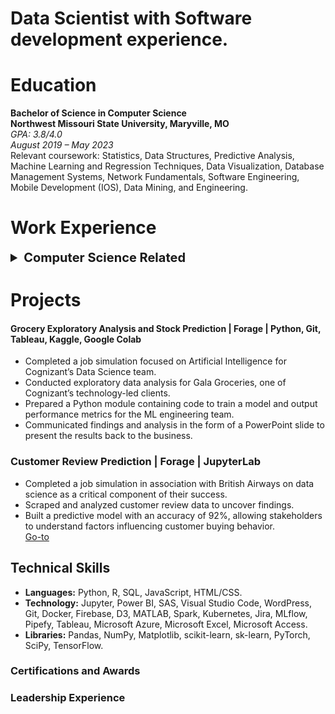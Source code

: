 # Data Scientist with Software development experience.  


# Education
**Bachelor of Science in Computer Science** <br>
**Northwest Missouri State University, Maryville, MO**  
*GPA: 3.8/4.0*  
*August 2019 – May 2023* <br>
Relevant coursework: Statistics, Data Structures, Predictive Analysis, Machine Learning and Regression Techniques, Data Visualization, Database Management Systems, Network Fundamentals, Software Engineering, Mobile Development (IOS), Data Mining, and Engineering.


# Work Experience 
<details>
  <summary style="font-size: 20px; font-weight: bold"> Computer Science Related</summary>
  Computer Science Student Tutor
  Northwest Missouri State University, Maryville, MO || January 2021 - August 2021
  - Tutored students in various courses including Python Programming, Java Programming, Web Development, etc.
  - Initiated, developed, and maintained strong relationships with students to empower them in their learning.
  - Facilitated independent student learning through questioning techniques.
  - Followed established guidelines for basic tutorial sessions.
  
  Data Scientist
  Freelance
  August 2021 - Present 
  - Collaborated with a retail client to analyze sales and customer data, resulting in a 12% increase in revenue through targeted marketing strategies.
  - Developed and fine-tuned predictive models using algorithms, improving over 12% baseline for insights into GDP and growth patterns.
  - Conducted A/B testing and analyzed the impact of ML algorithms on customer ticket purchasing patterns.
  - Contributed to the development of ML software systems and frameworks for model deployment and monitoring.
  - Developed automated reporting and measurement tools, enhancing data-driven decision-making capabilities.
  - Implemented advanced data science techniques, leading to a 40% improvement in predictive analytics using Decision Trees, Random Forest, K-means clustering, Neural Networks, etc.
  - Utilized TensorFlow, sci-kit-learn, and other quantitative methods to build and evaluate machine learning models.
</details>


# Projects 
#### Grocery Exploratory Analysis and Stock Prediction | Forage | Python, Git, Tableau, Kaggle, Google Colab  
- Completed a job simulation focused on Artificial Intelligence for Cognizant’s Data Science team.
- Conducted exploratory data analysis for Gala Groceries, one of Cognizant’s technology-led clients.
- Prepared a Python module containing code to train a model and output performance metrics for the ML engineering team.
- Communicated findings and analysis in the form of a PowerPoint slide to present the results back to the business.

### Customer Review Prediction | Forage | JupyterLab
- Completed a job simulation in association with British Airways on data science as a critical component of their success.
- Scraped and analyzed customer review data to uncover findings.
- Built a predictive model with an accuracy of 92%, allowing stakeholders to understand factors influencing customer buying behavior.<br>
[Go-to](https://github.com/damipop7/BritishAirlineForage)


## Technical Skills
- **Languages:** Python, R, SQL, JavaScript, HTML/CSS.
- **Technology:** Jupyter, Power BI, SAS, Visual Studio Code, WordPress, Git, Docker, Firebase, D3, MATLAB, Spark, Kubernetes, Jira, MLflow, Pipefy, Tableau, Microsoft Azure, Microsoft Excel, Microsoft Access.
- **Libraries:** Pandas, NumPy, Matplotlib, scikit-learn, sk-learn, PyTorch, SciPy, TensorFlow.
  
### Certifications and Awards

### Leadership Experience

